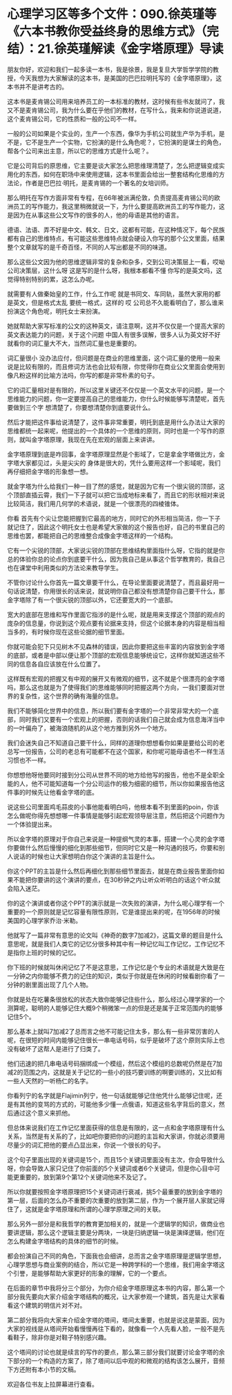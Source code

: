 # 心理学习区等多个文件：090.徐英瑾等《六本书教你受益终身的思维方式》（完结）：21.徐英瑾解读《金字塔原理》导读

朋友你好，欢迎和我们一起多读一本书，我是徐景，我是复旦大学哲学学院的教授，今天我想为大家解读的这本书，是美国的巴巴拉明托写的《金字塔原理》，这本书并不是讲考古的。

这本书是麦肯锡公司用来培养员工的一本标准的教材，这时候有些书友就问了，我又不是麦肯锡公司，我为什么要在乎他们的教材，在写什么，我来和你说道说道，这个麦肯锡公司，它的性质和一般的公司不一样。

一般的公司如果是个实业的，生产一个东西，像华为手机公司就生产华为手机，是不是，它不是生产一个实物，它扮演的是什么角色呢？，它扮演的是谋士的角色，帮各个公司来出主意，所以它的思维方式是什么呢？。

它是公司背后的原思维，它主要是谈大家怎么把思维理清楚了，怎么把逻辑变成实用化的东西，如何在职场中来使用逻辑，这本书里面会给出一整套结构化思维的方法论，作者是巴巴拉·明托，是麦肯锡的一个著名的女培训师。

那么明托在写作方面非常有专程，在66年被派满伦敦，负责提高麦肯锡公司的欧洲员工的写作能力，我这里稍微就说一下，为什么要提高欧洲员工的写作能力，这是因为在从事这些公文写作的很多的人，他的母语是其他的语言。

德语、法语、弄不好是中文、韩文、日文，这都有可能，在这种情况下，每个民族都有自己的思维特点，有可能这些思维特点就会硬设入你写的那个公文里面，结果整个文章就写的是千奇百怪，不同的人写出都是不同的味道。

那么这些公文因为他的思维逻辑非常的复杂和杂多，交到公司决策层上一看，哎呦 公司决策层，这什么呀 这是写的是什么呀，我根本都看不懂 你写的是英文吗，这觉得特别特别的累，这怎么办呢。

就需要有人做秦始皇的工作，什么工作呢 就是书同文、车同轨，虽然大家用的都是英文，但是格式太乱 要统一格式，这样的 哎 公司总不久能看明白了，那么谁来扮演这个角色呢，明托女士来扮演。

她就帮助大家写标准的公文的这种英文，请注意啊，这并不仅仅是一个提高大家的英文表达能力的问题，关于这个问题 中国人有很多误解，很多人认为英文好不好 就看你的词汇量大不大，当然词汇量也是重要的。

词汇量很小 没办法应付，但问题是在商业的思维里面，这个词汇量的使用一般来说是比较有限的，而且修词方法也会比较有限，你觉得你在商业公文里面会使用到像凡粉这样的比喻方法吗，你写的都是非常朴素的句子。

它的词汇量相对是有限的，所以这里关键还不仅仅是一个英文水平的问题，是一个思维能力的问题，你一定要提高自己的思维能力，你什么时候能够写清楚呢，首先要做到三个字 想清楚了，你要想清楚你到底要说什么。

然后才能把这件事给说清楚了，这件事非常重要，明托到底是用什么办法让大家的思维都统一起来呢，他提出的一个具体的一个思维的原则，同时也是一个写作的原则，就叫金字塔原理，我现在先在宏观的层面上来讲讲。

金字塔原理到底是咋回事，金字塔原理显然是个影域了，它是拿金字塔做比方，金字塔大家都见过，头是尖尖的 身体是很大的，凭什么要用这样一个影域呢，我们再仔细把金字塔的形象想一想。

就金字塔为什么给我们一种一目了然的感觉，就是因为它有一个很尖锐的顶部，这个顶部直插云霄，我们一下子就可以把它当成地标来看了，而且它的形状相对来说比较简洁，我们用几何学的术语说，就是一个很漂亮的四棱锥体。

你看 首先有个尖让您能把握到它最高的地方，同时它的外形相当简洁，你一下子就记住了，因此这个明托女士也是希望大家做的这个报告也好，自己的书里自己的思维也罢，都能把自己的思维整合成像金字塔这样的一个结构。

它有一个尖锐的顶部，大家说尖锐的顶部在思维结构里面指什么呀，它指的就是你总的体验你总的论点你到底要干什么，因为我自己是从事这个哲学教育的，我自己也在课堂中利用类似的方法论来教导学生。

不管你讨论什么你首先一篇文章要干什么，在导论里面要说清楚了，而且最好用一句话说清楚，你用很长的话来说，就说明你自己都没有想清楚你自己要干什么，那金字塔除了有一个很尖锐的顶部以外，它还要宽大的一个底部。

宽大的底部在思维和写作里面它指涉的是什么呢，就是用来支撑这个顶部的观点的庞杂的信息量，你说到这个观点要有论据来支持，但这个论据本身的内容是相当相当多的，有时候你现在这些论据的细节里面。

你就可能会犯下只见树木不见森林的错误，因此你要把这些丰富的内容放到金字塔的底部，或者是中部以便让那个顶部的宏观信息能够统设它，这样你就知道这些不同的信息各自应该放在什么位置了。

这样既有宏观的把握又有中观的展开又有微观的细节，这不就是个很漂亮的金字塔吗，那么这也就是为了使得我们的思维能够同时把握这两个方向，一我们要面对世界的复杂性，这个世界的确有海量的信息。

我们不能够简化世界中的信息，所以我们要有金字塔的一个非常非常大的一个底部，同时我们又要有一个宏观上的把握，否则的话我们自己就会成为信息海洋当中的一叶偏舟了，被海浪随机的从这个地方推到另外一个地方。

我们会迷失自己不知道自己要干什么，同样的道理你想想看你如果是要给公司的老总写一份报告，公司的老总有可能都不在这个国家，和你呢可能母语也不一样生活习惯也不一样。

你想想他呀他要同时接到分公司从世界不同的地方给他写的报告，他也不是全职全能的人，他不可能知道每一个分公司运作的极为细密的细节，所以你如果报告他这件事的时候先让他看金字塔的底。

说这些公司里面鸡毛蒜皮的小事他能看明白吗，他根本看不到里面的poin，你该怎么做呢你得先想想哪一件事情是能够引起宏观领导层注意，然后把这个问题作为一个体验提出来。

所以金字塔的原理对于你自己来说是一种提纲气灵的本事，搭建一个心灵的金字塔你要做什么然后慢慢的细化到那些细节，但同时它又是一种沟通的技巧，你要和别人说话的时候也让大家想明白你这个演讲的主旨是什么。

你这个PPT的主旨是什么然后再细化到那些细节里面去，就是在商业报告里面你如果不能把你要讲的这个演讲的要点，在30秒钟之内让听众听明白的话这个听众就会陷入迷茫。

你的这个演讲或者你这个PPT的演示就是一次失败的演讲，为什么呢心理学有一个重要的一个原则就是记忆容量有限性原则，它是谁提出来的呢，在1956年的时候美国的心理学家乔治·米勒。

他就写了一篇非常有意思的论文叫《神奇的数字7加减2》，这篇文章的题目是什么意思呢，就是我们人类它的记忆分很多种其中有一种记忆叫工作记忆，工作记忆不是指你上班的时候的记忆。

你下班的时候就叫休闲记忆了不是这意思，工作记忆是个专业的术语就是大致是在一分钟之内你能够不费力的记住的知识，类似于你就是在休闲的时候看剧你看了一分钟的剧里面出现了几个人物。

你就是处在吃薯条很放松的状态大致你能够记住些什么，那么经过心理学家的一个测算呢，聪明的人能够记住大概9个稍微笨一点的但是还是属于正常范围内的能够记住5个。

那么基本上就叫7加减2了总而言之他不可能记住太多，那么有一些非常厉害的人呢，在很短的时间内能够记住很长一串电话号码，似乎是破坏了这个原则实际上也没有破坏了这帮人是进行了归类了。

他们迅速的把几串电话号码捆绑成一个模组，然后这个模组的总数呢仍然是在7加减2的范围之内，这就是关于记忆的一些小的技巧要训练的啊要训练的，又比如有一些人天然的一听杨仁的名字。

你看列宁的名字就是Flajimin列宁，他一句话就能够记住他凭什么能够记住呢，还是有其他的变骂的方式的，可能他多少懂一点俄语，知道这些名字背后的意义，然后通过这个意义来抓他。

但总体来说我们在工作记忆里面获得的信息是有限的，这一点和金字塔原理有什么关系，当然是有关系的了，比如吧你要把你的问题的主旨和大家讲，你就必须要用尽量少的词汇把他的要点凸显出来，你说一个很长的句子。

这个句子里面出现的关键词是15个，而且15个关键词里面没有主次，你会导致什么呀，你会导致人家只记住了你前面的5个关键词或者6个关键词，但是你心目中可能更重要的，放到第9个第12个关键词他来不及记了。

所以你就要按照金字塔原理把15个关键词进行衰减，挑5个最重要的放到金字塔的第一层，后面的怎么办不重要的次重要的放到第二层，作为一个展开层人家就记得住了，这就是金字塔原理和所谓的心理学原理之间的关联。

那么另外一部分是和我哲学的教育更加相关的，就是一个逻辑学的知识，做商业也要讲逻辑，那么这个逻辑主要是分两块，一块是归纳逻辑一块是演绎逻辑，他们在怎么构建金字塔结构的具体的细节的时候。

都会扮演自己不同的角色，下面我也会细讲，总而言之金字塔原理是逻辑学思想，心理学思想与商业案例的结合，所以它是一种跨学科的一个思维，我们用金字塔这个引誉，是能够帮助大家更好的形象的理解，它的一个要点。

在后面的章节中我将分三个部分，为你介绍金字塔原理这本书的内容，那么第一个部分我先要向大家介绍金字塔结构的概况，让大家参观一个建筑，首先是让大家看看这个建筑的明信片对不对。

第二部分我将向大家来介绍金字塔的塔间，塔间太重要，也就是说这是蒙面，因为大家的视线是从塔间开始看慢慢再往下看的，就像看一个人先看人脸，一般不是先看鞋子，除非你是对鞋子特别感兴趣。

这个塔间的讨论也就是续言的写作的要点，那么第三部分我们就要讨论金字塔的余下部分的一个构造的方案了，除了塔间以后中观的和微观的结构该怎么展开，音频下方还附有本小节的文稿。

欢迎各位书友上拉屏幕进行查看。